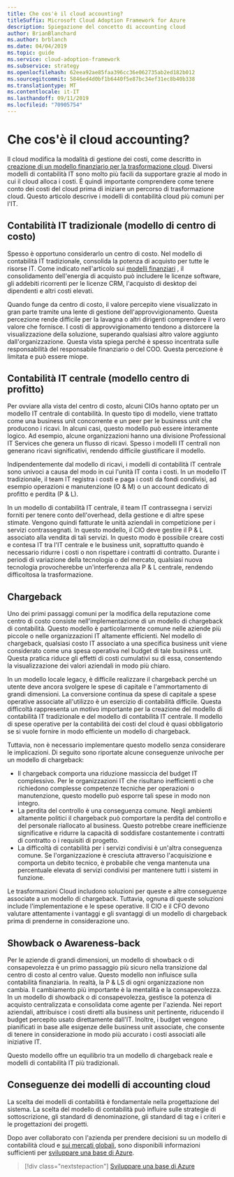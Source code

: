 ```yaml
---
title: Che cos'è il cloud accounting?
titleSuffix: Microsoft Cloud Adoption Framework for Azure
description: Spiegazione del concetto di accounting cloud
author: BrianBlanchard
ms.author: brblanch
ms.date: 04/04/2019
ms.topic: guide
ms.service: cloud-adoption-framework
ms.subservice: strategy
ms.openlocfilehash: 62eea92ae85faa396cc36e062735ab2ed182b012
ms.sourcegitcommit: 5846ed4d0bf1b6440f5e87bc34ef31ec8b40b338
ms.translationtype: MT
ms.contentlocale: it-IT
ms.lasthandoff: 09/11/2019
ms.locfileid: "70905754"
---
```

<!-- markdownlint-disable MD026 -->

# <a name="what-is-cloud-accounting"></a>Che cos'è il cloud accounting?

Il cloud modifica la modalità di gestione dei costi, come descritto in [creazione di un modello finanziario per la trasformazione cloud](financial-models.md). Diversi modelli di contabilità IT sono molto più facili da supportare grazie al modo in cui il cloud alloca i costi. È quindi importante comprendere come tenere conto dei costi del cloud prima di iniziare un percorso di trasformazione cloud. Questo articolo descrive i modelli di contabilità cloud più comuni per l'IT.

## <a name="traditional-it-accounting-cost-center-model"></a>Contabilità IT tradizionale (modello di centro di costo)

Spesso è opportuno considerarlo un centro di costo. Nel modello di contabilità IT tradizionale, consolida la potenza di acquisto per tutte le risorse IT. Come indicato nell'articolo sui [modelli finanziari](financial-models.md) , il consolidamento dell'energia di acquisto può includere le licenze software, gli addebiti ricorrenti per le licenze CRM, l'acquisto di desktop dei dipendenti e altri costi elevati.

Quando funge da centro di costo, il valore percepito viene visualizzato in gran parte tramite una lente di gestione dell'approvvigionamento. Questa percezione rende difficile per la lavagna o altri dirigenti comprendere il vero valore che fornisce. I costi di approvvigionamento tendono a distorcere la visualizzazione della soluzione, superando qualsiasi altro valore aggiunto dall'organizzazione. Questa vista spiega perché è spesso incentrata sulle responsabilità del responsabile finanziario o del COO. Questa percezione è limitata e può essere miope.

## <a name="central-it-accounting-profit-center-model"></a>Contabilità IT centrale (modello centro di profitto)

Per ovviare alla vista del centro di costo, alcuni CIOs hanno optato per un modello IT centrale di contabilità. In questo tipo di modello, viene trattato come una business unit concorrente e un peer per le business unit che producono i ricavi. In alcuni casi, questo modello può essere interamente logico. Ad esempio, alcune organizzazioni hanno una divisione Professional IT Services che genera un flusso di ricavi. Spesso i modelli IT centrali non generano ricavi significativi, rendendo difficile giustificare il modello.

Indipendentemente dal modello di ricavi, i modelli di contabilità IT centrale sono univoci a causa del modo in cui l'unità IT conta i costi. In un modello IT tradizionale, il team IT registra i costi e paga i costi da fondi condivisi, ad esempio operazioni e manutenzione (O & M) o un account dedicato di profitto e perdita (P & L).

In un modello di contabilità IT centrale, il team IT contrassegna i servizi forniti per tenere conto dell'overhead, della gestione e di altre spese stimate. Vengono quindi fatturate le unità aziendali in competizione per i servizi contrassegnati. In questo modello, il CIO deve gestire il P & L associato alla vendita di tali servizi. In questo modo è possibile creare costi e contesa IT tra l'IT centrale e le business unit, soprattutto quando è necessario ridurre i costi o non rispettare i contratti di contratto. Durante i periodi di variazione della tecnologia o del mercato, qualsiasi nuova tecnologia provocherebbe un'interferenza alla P & L centrale, rendendo difficoltosa la trasformazione.

## <a name="chargeback"></a>Chargeback

Uno dei primi passaggi comuni per la modifica della reputazione come centro di costo consiste nell'implementazione di un modello di chargeback di contabilità. Questo modello è particolarmente comune nelle aziende più piccole o nelle organizzazioni IT altamente efficienti. Nel modello di chargeback, qualsiasi costo IT associato a una specifica business unit viene considerato come una spesa operativa nel budget di tale business unit. Questa pratica riduce gli effetti di costi cumulativi su di essa, consentendo la visualizzazione dei valori aziendali in modo più chiaro.

In un modello locale legacy, è difficile realizzare il chargeback perché un utente deve ancora svolgere le spese di capitale e l'ammortamento di grandi dimensioni. La conversione continua da spese di capitale a spese operative associate all'utilizzo è un esercizio di contabilità difficile. Questa difficoltà rappresenta un motivo importante per la creazione del modello di contabilità IT tradizionale e del modello di contabilità IT centrale. Il modello di spese operative per la contabilità dei costi del cloud è quasi obbligatorio se si vuole fornire in modo efficiente un modello di chargeback.

Tuttavia, non è necessario implementare questo modello senza considerare le implicazioni. Di seguito sono riportate alcune conseguenze univoche per un modello di chargeback:

- Il chargeback comporta una riduzione massiccia del budget IT complessivo. Per le organizzazioni IT che risultano inefficienti o che richiedono complesse competenze tecniche per operazioni o manutenzione, questo modello può esporre tali spese in modo non integro.
- La perdita del controllo è una conseguenza comune. Negli ambienti altamente politici il chargeback può comportare la perdita del controllo e del personale riallocato al business. Questo potrebbe creare inefficienze significative e ridurre la capacità di soddisfare costantemente i contratti di contratto o i requisiti di progetto.
- La difficoltà di contabilità per i servizi condivisi è un'altra conseguenza comune. Se l'organizzazione è cresciuta attraverso l'acquisizione e comporta un debito tecnico, è probabile che venga mantenuta una percentuale elevata di servizi condivisi per mantenere tutti i sistemi in funzione.

Le trasformazioni Cloud includono soluzioni per queste e altre conseguenze associate a un modello di chargeback. Tuttavia, ognuna di queste soluzioni include l'implementazione e le spese operative. Il CIO e il CFO devono valutare attentamente i vantaggi e gli svantaggi di un modello di chargeback prima di prenderne in considerazione uno.

## <a name="showback-or-awareness-back"></a>Showback o Awareness-back

Per le aziende di grandi dimensioni, un modello di showback o di consapevolezza è un primo passaggio più sicuro nella transizione dal centro di costo al centro value. Questo modello non influisce sulla contabilità finanziaria. In realtà, la P & LS di ogni organizzazione non cambia. Il cambiamento più importante è la mentalità e la consapevolezza. In un modello di showback o di consapevolezza, gestisce la potenza di acquisto centralizzata e consolidata come agente per l'azienda. Nei report aziendali, attribuisce i costi diretti alla business unit pertinente, riducendo il budget percepito usato direttamente dall'IT. Inoltre, i budget vengono pianificati in base alle esigenze delle business unit associate, che consente di tenere in considerazione in modo più accurato i costi associati alle iniziative IT.

Questo modello offre un equilibrio tra un modello di chargeback reale e modelli di contabilità IT più tradizionali.

## <a name="impact-of-cloud-accounting-models"></a>Conseguenze dei modelli di accounting cloud

La scelta dei modelli di contabilità è fondamentale nella progettazione del sistema. La scelta del modello di contabilità può influire sulle strategie di sottoscrizione, gli standard di denominazione, gli standard di tag e i criteri e le progettazioni dei progetti.

Dopo aver collaborato con l'azienda per prendere decisioni su un modello di contabilità cloud e [sui mercati globali](global-markets.md), sono disponibili informazioni sufficienti per [sviluppare una base di Azure](../ready/index.md).

> [!div class="nextstepaction"]
> [Sviluppare una base di Azure](../ready/index.md)
